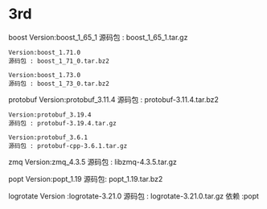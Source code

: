 # 3rd

boost 
    Version:boost_1_65_1
    源码包 : boost_1_65_1.tar.gz

    Version:boost_1.71.0
    源码包 : boost_1_71_0.tar.bz2

    Version:boost_1.73.0
    源码包 : boost_1_73_0.tar.bz2


protobuf
    Version:protobuf_3.11.4
    源码包 : protobuf-3.11.4.tar.bz2

    Version:protobuf_3.19.4
    源码包 : protobuf-3.19.4.tar.gz

    Version:protobuf_3.6.1
    源码包 : protobuf-cpp-3.6.1.tar.gz


zmq
    Version:zmq_4.3.5
    源码包 : libzmq-4.3.5.tar.gz

popt
    Version:popt_1.19
    源码包: popt_1.19.tar.bz2

logrotate
    Version :logrotate-3.21.0
    源码包   : logrotate-3.21.0.tar.gz
    依赖     :popt